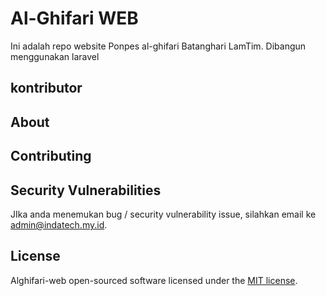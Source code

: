 # Al-Ghifari WEB

Ini adalah repo website Ponpes al-ghifari Batanghari LamTim.
Dibangun menggunakan laravel

## kontributor

## About


## Contributing


## Security Vulnerabilities

JIka anda menemukan bug / security vulnerability issue, silahkan email ke [admin@indatech.my.id](admin@indatech.my.id). 

## License

Alghifari-web open-sourced software licensed under the [MIT license](https://opensource.org/licenses/MIT).
